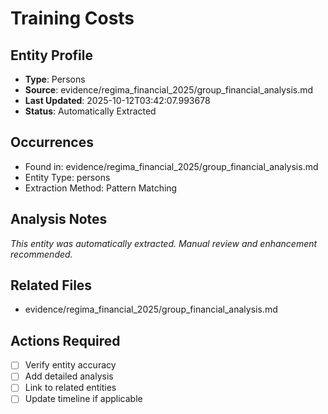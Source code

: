 # Training Costs

## Entity Profile
- **Type**: Persons
- **Source**: evidence/regima_financial_2025/group_financial_analysis.md
- **Last Updated**: 2025-10-12T03:42:07.993678
- **Status**: Automatically Extracted

## Occurrences
- Found in: evidence/regima_financial_2025/group_financial_analysis.md
- Entity Type: persons
- Extraction Method: Pattern Matching

## Analysis Notes
*This entity was automatically extracted. Manual review and enhancement recommended.*

## Related Files
- evidence/regima_financial_2025/group_financial_analysis.md

## Actions Required
- [ ] Verify entity accuracy
- [ ] Add detailed analysis
- [ ] Link to related entities
- [ ] Update timeline if applicable
